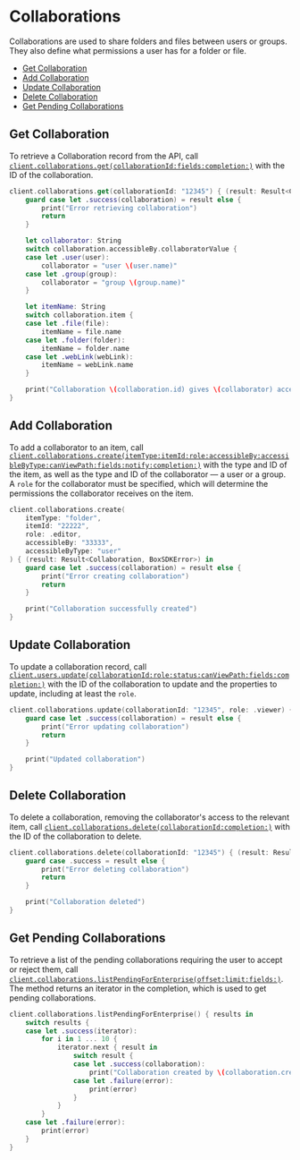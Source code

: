 Collaborations
==============

Collaborations are used to share folders and files between users or groups. They also define what permissions a user
has for a folder or file.

<!-- START doctoc generated TOC please keep comment here to allow auto update -->
<!-- DON'T EDIT THIS SECTION, INSTEAD RE-RUN doctoc TO UPDATE -->


- [Get Collaboration](#get-collaboration)
- [Add Collaboration](#add-collaboration)
- [Update Collaboration](#update-collaboration)
- [Delete Collaboration](#delete-collaboration)
- [Get Pending Collaborations](#get-pending-collaborations)

<!-- END doctoc generated TOC please keep comment here to allow auto update -->

Get Collaboration
-----------------

To retrieve a Collaboration record from the API, call
[`client.collaborations.get(collaborationId:fields:completion:)`][get-collaboration]
with the ID of the collaboration.

<!-- sample get_collaborations_id -->
```swift
client.collaborations.get(collaborationId: "12345") { (result: Result<Collaboration, BoxSDKError>) in
    guard case let .success(collaboration) = result else {
        print("Error retrieving collaboration")
        return
    }

    let collaborator: String
    switch collaboration.accessibleBy.collaboratorValue {
    case let .user(user):
        collaborator = "user \(user.name)"
    case let .group(group):
        collaborator = "group \(group.name)"
    }

    let itemName: String
    switch collaboration.item {
    case let .file(file):
        itemName = file.name
    case let .folder(folder):
        itemName = folder.name
    case let .webLink(webLink):
        itemName = webLink.name
    }

    print("Collaboration \(collaboration.id) gives \(collaborator) access to \(itemName)")
}
```

[get-collaboration]: https://opensource.box.com/box-ios-sdk/Classes/CollaborationsModule.html#/s:6BoxSDK20CollaborationsModuleC3get15collaborationId6fields10completionySS_SaySSGSgys6ResultOyAA13CollaborationCAA0A8SDKErrorCGctF

Add Collaboration
-----------------

To add a collaborator to an item, call
[`client.collaborations.create(itemType:itemId:role:accessibleBy:accessibleByType:canViewPath:fields:notify:completion:)`][create-collaboration]
with the type and ID of the item, as well as the type and ID of the collaborator — a user or a group.  A `role` for the
collaborator must be specified, which will determine the permissions the collaborator receives on the item.

<!-- sample post_collaborations -->
```swift
client.collaborations.create(
    itemType: "folder",
    itemId: "22222",
    role: .editor,
    accessibleBy: "33333",
    accessibleByType: "user"
) { (result: Result<Collaboration, BoxSDKError>) in
    guard case let .success(collaboration) = result else {
        print("Error creating collaboration")
        return
    }

    print("Collaboration successfully created")
}
```

[create-collaboration]: https://opensource.box.com/box-ios-sdk/Classes/CollaborationsModule.html#/s:6BoxSDK20CollaborationsModuleC6create8itemType0F2Id4role12accessibleBy0jkG011canViewPath6fields6notify10completionySS_SSAA17CollaborationRoleOSSAA010AccessibleK0OSbSgSaySSGSgARys6ResultOyAA0R0CAA0A8SDKErrorCGctF

Update Collaboration
--------------------

To update a collaboration record, call
[`client.users.update(collaborationId:role:status:canViewPath:fields:completion:)`][update-collaboration]
with the ID of the collaboration to update and the properties to update, including at least the `role`.

<!-- sample put_collaborations_id -->
```swift
client.collaborations.update(collaborationId: "12345", role: .viewer) { (result: Result<Collaboration, BoxSDKError>) in
    guard case let .success(collaboration) = result else {
        print("Error updating collaboration")
        return
    }

    print("Updated collaboration")
}
```

[update-collaboration]: https://opensource.box.com/box-ios-sdk/Classes/CollaborationsModule.html#/s:6BoxSDK20CollaborationsModuleC6update15collaborationId4role6status11canViewPath6fields10completionySS_AA17CollaborationRoleOAA0O6StatusOSgSbSgSaySSGSgys6ResultOyAA0O0CAA0A8SDKErrorCGctF

Delete Collaboration
--------------------

To delete a collaboration, removing the collaborator's access to the relevant item, call
[`client.collaborations.delete(collaborationId:completion:)`][delete-collaboration]
with the ID of the collaboration to delete.

<!-- sample delete_collaborations_id -->
```swift
client.collaborations.delete(collaborationId: "12345") { (result: Result<Void, BoxSDKError>) in
    guard case .success = result else {
        print("Error deleting collaboration")
        return
    }

    print("Collaboration deleted")
}
```

[delete-collaboration]: https://opensource.box.com/box-ios-sdk/Classes/CollaborationsModule.html#/s:6BoxSDK20CollaborationsModuleC6delete15collaborationId10completionySS_ys6ResultOyytAA0A8SDKErrorCGctF

Get Pending Collaborations
--------------------------

To retrieve a list of the pending collaborations requiring the user to accept or reject them, call
[`client.collaborations.listPendingForEnterprise(offset:limit:fields:)`][get-pending-collaborations].
The method returns an iterator in the completion, which is used to get pending collaborations.

<!-- sample get_collaborations -->
```swift
client.collaborations.listPendingForEnterprise() { results in
    switch results {
    case let .success(iterator):
        for i in 1 ... 10 {
            iterator.next { result in
                switch result {
                case let .success(collaboration):
                    print("Collaboration created by \(collaboration.createdBy?.name)")
                case let .failure(error):
                    print(error)
                }
            }
        }
    case let .failure(error):
        print(error)
    } 
}
```

[get-pending-collaborations]: https://opensource.box.com/box-ios-sdk/Classes/CollaborationsModule.html#/s:6BoxSDK20CollaborationsModuleC24listPendingForEnterprise6offset5limit6fields10completionySiSg_AISaySSGSgys6ResultOyAA14PagingIteratorCyAA13CollaborationCGAA0A8SDKErrorCGctF